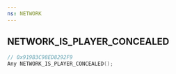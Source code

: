 ```yaml
---
ns: NETWORK
---
```

## NETWORK_IS_PLAYER_CONCEALED

```c
// 0x919B3C98ED8292F9
Any NETWORK_IS_PLAYER_CONCEALED();
```

